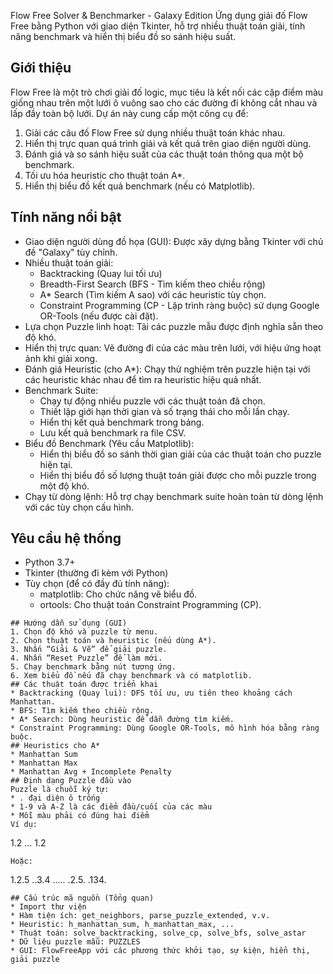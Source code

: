 Flow Free Solver & Benchmarker - Galaxy Edition
Ứng dụng giải đố Flow Free  bằng Python với giao diện Tkinter, hỗ trợ nhiều thuật toán giải, tính năng benchmark và hiển thị biểu đồ so sánh hiệu suất.
## Giới thiệu
Flow Free là một trò chơi giải đố logic, mục tiêu là kết nối các cặp điểm màu giống nhau trên một lưới ô vuông sao cho các đường đi không cắt nhau và lấp đầy toàn bộ lưới. Dự án này cung cấp một công cụ để:
1. Giải các câu đố Flow Free sử dụng nhiều thuật toán khác nhau.
2. Hiển thị trực quan quá trình giải và kết quả trên giao diện người dùng.
3. Đánh giá và so sánh hiệu suất của các thuật toán thông qua một bộ benchmark.
4. Tối ưu hóa heuristic cho thuật toán A*.
5. Hiển thị biểu đồ kết quả benchmark (nếu có Matplotlib).
## Tính năng nổi bật
* Giao diện người dùng đồ họa (GUI): Được xây dựng bằng Tkinter với chủ đề "Galaxy" tùy chỉnh.
* Nhiều thuật toán giải:
    * Backtracking (Quay lui tối ưu)
    * Breadth-First Search (BFS - Tìm kiếm theo chiều rộng)
    * A* Search (Tìm kiếm A sao) với các heuristic tùy chọn.
    * Constraint Programming (CP - Lập trình ràng buộc) sử dụng Google OR-Tools (nếu được cài đặt).
* Lựa chọn Puzzle linh hoạt: Tải các puzzle mẫu được định nghĩa sẵn theo độ khó.
* Hiển thị trực quan: Vẽ đường đi của các màu trên lưới, với hiệu ứng hoạt ảnh khi giải xong.
* Đánh giá Heuristic (cho A*): Chạy thử nghiệm trên puzzle hiện tại với các heuristic khác nhau để tìm ra heuristic hiệu quả nhất.
* Benchmark Suite:
    * Chạy tự động nhiều puzzle với các thuật toán đã chọn.
    * Thiết lập giới hạn thời gian và số trạng thái cho mỗi lần chạy.
    * Hiển thị kết quả benchmark trong bảng.
    * Lưu kết quả benchmark ra file CSV.
* Biểu đồ Benchmark (Yêu cầu Matplotlib):
    * Hiển thị biểu đồ so sánh thời gian giải của các thuật toán cho puzzle hiện tại.
    * Hiển thị biểu đồ số lượng thuật toán giải được cho mỗi puzzle trong một độ khó.
* Chạy từ dòng lệnh: Hỗ trợ chạy benchmark suite hoàn toàn từ dòng lệnh với các tùy chọn cấu hình.
## Yêu cầu hệ thống
* Python 3.7+
* Tkinter (thường đi kèm với Python)
* Tùy chọn (để có đầy đủ tính năng):
    * matplotlib: Cho chức năng vẽ biểu đồ.
    * ortools: Cho thuật toán Constraint Programming (CP).
```
## Hướng dẫn sử dụng (GUI)
1. Chọn độ khó và puzzle từ menu.
2. Chọn thuật toán và heuristic (nếu dùng A*).
3. Nhấn “Giải & Vẽ” để giải puzzle.
4. Nhấn “Reset Puzzle” để làm mới.
5. Chạy benchmark bằng nút tương ứng.
6. Xem biểu đồ nếu đã chạy benchmark và có matplotlib.
## Các thuật toán được triển khai
* Backtracking (Quay lui): DFS tối ưu, ưu tiên theo khoảng cách Manhattan.
* BFS: Tìm kiếm theo chiều rộng.
* A* Search: Dùng heuristic để dẫn đường tìm kiếm.
* Constraint Programming: Dùng Google OR-Tools, mô hình hóa bằng ràng buộc.
## Heuristics cho A*
* Manhattan Sum
* Manhattan Max
* Manhattan Avg + Incomplete Penalty
## Định dạng Puzzle đầu vào
Puzzle là chuỗi ký tự:
* . đại diện ô trống
* 1-9 và A-Z là các điểm đầu/cuối của các màu
* Mỗi màu phải có đúng hai điểm
Ví dụ:
```
1.2
...
1.2
```
Hoặc:
```
1.2.5
..3.4
.....
.2.5.
.134.
```
## Cấu trúc mã nguồn (Tổng quan)
* Import thư viện
* Hàm tiện ích: get_neighbors, parse_puzzle_extended, v.v.
* Heuristic: h_manhattan_sum, h_manhattan_max, ...
* Thuật toán: solve_backtracking, solve_cp, solve_bfs, solve_astar
* Dữ liệu puzzle mẫu: PUZZLES
* GUI: FlowFreeApp với các phương thức khởi tạo, sự kiện, hiển thị, giải puzzle
